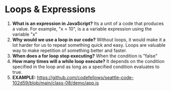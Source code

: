 # Loops & Expressions
1. **What is an expression in JavaScript?** Its a unit of a code that produces a value. For example, "x = 10", is a a variable expression using the variable "x"
2. **Why would we use a loop in our code?** Without loops, it would make it a lot harder for us to repeat something quick and easy. Loops are valuable way to make repetition of something better and faster.
3. **When does a for loop stop executing?** When the condition is "false"
4. **How many times will a while loop execute?** It depends on the condition specified in the loop and as long as a specified condition evaluates to true.
5. **EXAMPLE:** https://github.com/codefellows/seattle-code-102d59/blob/main/class-08/demo/app.js
